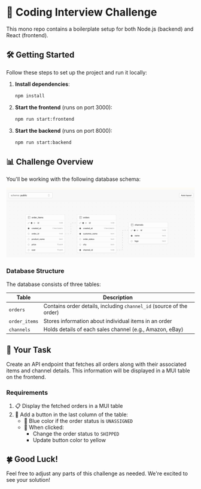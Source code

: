 # 🚀 Coding Interview Challenge

This mono repo contains a boilerplate setup for both Node.js (backend) and React (frontend).

## 🛠️ Getting Started

Follow these steps to set up the project and run it locally:

1. **Install dependencies**:
   ```bash
   npm install
   ```

2. **Start the frontend** (runs on port 3000):
   ```bash
   npm run start:frontend
   ```

3. **Start the backend** (runs on port 8000):
   ```bash
   npm run start:backend
   ```

## 📊 Challenge Overview

You'll be working with the following database schema:

![Database Schema](image.png)

### Database Structure

The database consists of three tables:

| Table | Description |
|-------|-------------|
| `orders` | Contains order details, including `channel_id` (source of the order) |
| `order_items` | Stores information about individual items in an order |
| `channels` | Holds details of each sales channel (e.g., Amazon, eBay) |

## 🎯 Your Task

Create an API endpoint that fetches all orders along with their associated items and channel details. This information will be displayed in a MUI table on the frontend.

### Requirements

1. 📋 Display the fetched orders in a MUI table
2. 🔘 Add a button in the last column of the table:
   - 🔵 Blue color if the order status is `UNASSIGNED`
   - 🔄 When clicked:
     - Change the order status to `SHIPPED`
     - Update button color to yellow

## 🍀 Good Luck!

Feel free to adjust any parts of this challenge as needed. We're excited to see your solution!